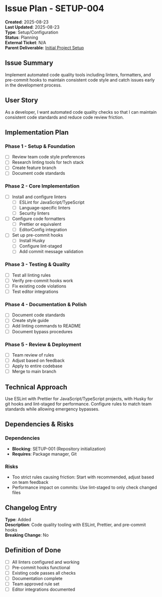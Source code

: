# Issue Plan - SETUP-004

**Created**: 2025-08-23  
**Last Updated**: 2025-08-23  
**Type**: Setup/Configuration  
**Status**: Planning  
**External Ticket**: N/A  
**Parent Deliverable**: [Initial Project Setup](../../README.md)  

## Issue Summary

Implement automated code quality tools including linters, formatters, and pre-commit hooks to maintain consistent code style and catch issues early in the development process.

## User Story

As a developer, I want automated code quality checks so that I can maintain consistent code standards and reduce code review friction.

## Implementation Plan

### Phase 1 - Setup & Foundation

- [ ] Review team code style preferences
- [ ] Research linting tools for tech stack
- [ ] Create feature branch
- [ ] Document code standards

### Phase 2 - Core Implementation

- [ ] Install and configure linters
  - [ ] ESLint for JavaScript/TypeScript
  - [ ] Language-specific linters
  - [ ] Security linters
- [ ] Configure code formatters
  - [ ] Prettier or equivalent
  - [ ] EditorConfig integration
- [ ] Set up pre-commit hooks
  - [ ] Install Husky
  - [ ] Configure lint-staged
  - [ ] Add commit message validation

### Phase 3 - Testing & Quality

- [ ] Test all linting rules
- [ ] Verify pre-commit hooks work
- [ ] Fix existing code violations
- [ ] Test editor integrations

### Phase 4 - Documentation & Polish

- [ ] Document code standards
- [ ] Create style guide
- [ ] Add linting commands to README
- [ ] Document bypass procedures

### Phase 5 - Review & Deployment

- [ ] Team review of rules
- [ ] Adjust based on feedback
- [ ] Apply to entire codebase
- [ ] Merge to main branch

## Technical Approach

Use ESLint with Prettier for JavaScript/TypeScript projects, with Husky for git hooks and lint-staged for performance. Configure rules to match team standards while allowing emergency bypasses.

## Dependencies & Risks

### Dependencies
- **Blocking**: SETUP-001 (Repository initialization)
- **Requires**: Package manager, Git

### Risks
- Too strict rules causing friction: Start with recommended, adjust based on team feedback
- Performance impact on commits: Use lint-staged to only check changed files

## Changelog Entry

**Type**: Added  
**Description**: Code quality tooling with ESLint, Prettier, and pre-commit hooks  
**Breaking Change**: No  

## Definition of Done

- [ ] All linters configured and working
- [ ] Pre-commit hooks functional
- [ ] Existing code passes all checks
- [ ] Documentation complete
- [ ] Team approved rule set
- [ ] Editor integrations documented